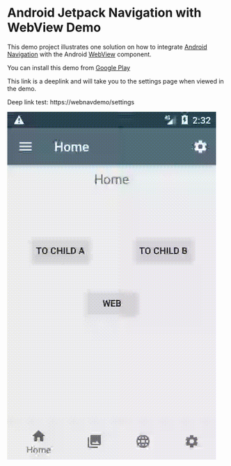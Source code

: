 # Android Jetpack Navigation with WebView Demo

This demo project illustrates one solution on how to integrate 
[Android Navigation](https://developer.android.com/guide/navigation) with the Android 
[WebView](https://developer.android.com/reference/android/webkit/WebView) component.

You can install this demo from [Google Play](https://play.google.com/store/apps/details?id=danbroid.webnavdemo)

This link is a deeplink and will take you to the settings page when viewed in the demo.

Deep link test: https://webnavdemo/settings

![](media/webnavdemo.gif)

